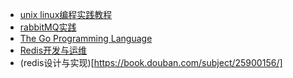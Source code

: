  - [unix linux编程实践教程](https://book.douban.com/subject/1219329/)
 - [rabbitMQ实践](https://book.douban.com/subject/26649178/)
 - [The Go Programming Language](http://www.gopl.io/)
 - [Redis开发与运维](https://book.douban.com/subject/26971561/)
 - (redis设计与实现)[https://book.douban.com/subject/25900156/]
